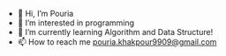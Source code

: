 - 👋 Hi, I’m Pouria
- 👀 I’m interested in programming
- 🌱 I’m currently learning Algorithm and Data Structure!
- 📫 How to reach me pouria.khakpour9909@gmail.com
